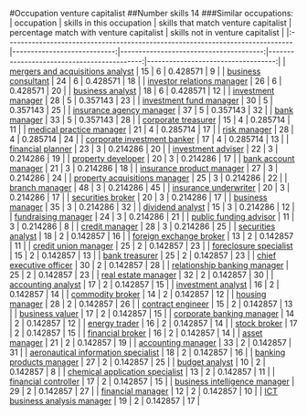 #Occupation venture capitalist
##Number skills 14
###Similar occupations:
| occupation                                                                    |   skills in this occupation |   skills that match venture capitalist |   percentage match with venture capitalist |   skills not in venture capitalist |
|:------------------------------------------------------------------------------|----------------------------:|---------------------------------------:|-------------------------------------------:|-----------------------------------:|
| [mergers and acquisitions analyst](mergers_and_acquisitions_analyst.md)       |                          15 |                                      6 |                                   0.428571 |                                  9 |
| [business consultant](business_consultant.md)                                 |                          24 |                                      6 |                                   0.428571 |                                 18 |
| [investor relations manager](investor_relations_manager.md)                   |                          26 |                                      6 |                                   0.428571 |                                 20 |
| [business analyst](business_analyst.md)                                       |                          18 |                                      6 |                                   0.428571 |                                 12 |
| [investment manager](investment_manager.md)                                   |                          28 |                                      5 |                                   0.357143 |                                 23 |
| [investment fund manager](investment_fund_manager.md)                         |                          30 |                                      5 |                                   0.357143 |                                 25 |
| [insurance agency manager](insurance_agency_manager.md)                       |                          37 |                                      5 |                                   0.357143 |                                 32 |
| [bank manager](bank_manager.md)                                               |                          33 |                                      5 |                                   0.357143 |                                 28 |
| [corporate treasurer](corporate_treasurer.md)                                 |                          15 |                                      4 |                                   0.285714 |                                 11 |
| [medical practice manager](medical_practice_manager.md)                       |                          21 |                                      4 |                                   0.285714 |                                 17 |
| [risk manager](risk_manager.md)                                               |                          28 |                                      4 |                                   0.285714 |                                 24 |
| [corporate investment banker](corporate_investment_banker.md)                 |                          17 |                                      4 |                                   0.285714 |                                 13 |
| [financial planner](financial_planner.md)                                     |                          23 |                                      3 |                                   0.214286 |                                 20 |
| [investment adviser](investment_adviser.md)                                   |                          22 |                                      3 |                                   0.214286 |                                 19 |
| [property developer](property_developer.md)                                   |                          20 |                                      3 |                                   0.214286 |                                 17 |
| [bank account manager](bank_account_manager.md)                               |                          21 |                                      3 |                                   0.214286 |                                 18 |
| [insurance product manager](insurance_product_manager.md)                     |                          27 |                                      3 |                                   0.214286 |                                 24 |
| [property acquisitions manager](property_acquisitions_manager.md)             |                          25 |                                      3 |                                   0.214286 |                                 22 |
| [branch manager](branch_manager.md)                                           |                          48 |                                      3 |                                   0.214286 |                                 45 |
| [insurance underwriter](insurance_underwriter.md)                             |                          20 |                                      3 |                                   0.214286 |                                 17 |
| [securities broker](securities_broker.md)                                     |                          20 |                                      3 |                                   0.214286 |                                 17 |
| [business manager](business_manager.md)                                       |                          35 |                                      3 |                                   0.214286 |                                 32 |
| [dividend analyst](dividend_analyst.md)                                       |                          15 |                                      3 |                                   0.214286 |                                 12 |
| [fundraising manager](fundraising_manager.md)                                 |                          24 |                                      3 |                                   0.214286 |                                 21 |
| [public funding advisor](public_funding_advisor.md)                           |                          11 |                                      3 |                                   0.214286 |                                  8 |
| [credit manager](credit_manager.md)                                           |                          28 |                                      3 |                                   0.214286 |                                 25 |
| [securities analyst](securities_analyst.md)                                   |                          18 |                                      2 |                                   0.142857 |                                 16 |
| [foreign exchange broker](foreign_exchange_broker.md)                         |                          13 |                                      2 |                                   0.142857 |                                 11 |
| [credit union manager](credit_union_manager.md)                               |                          25 |                                      2 |                                   0.142857 |                                 23 |
| [foreclosure specialist](foreclosure_specialist.md)                           |                          15 |                                      2 |                                   0.142857 |                                 13 |
| [bank treasurer](bank_treasurer.md)                                           |                          25 |                                      2 |                                   0.142857 |                                 23 |
| [chief executive officer](chief_executive_officer.md)                         |                          30 |                                      2 |                                   0.142857 |                                 28 |
| [relationship banking manager](relationship_banking_manager.md)               |                          25 |                                      2 |                                   0.142857 |                                 23 |
| [real estate manager](real_estate_manager.md)                                 |                          32 |                                      2 |                                   0.142857 |                                 30 |
| [accounting analyst](accounting_analyst.md)                                   |                          17 |                                      2 |                                   0.142857 |                                 15 |
| [investment analyst](investment_analyst.md)                                   |                          16 |                                      2 |                                   0.142857 |                                 14 |
| [commodity broker](commodity_broker.md)                                       |                          14 |                                      2 |                                   0.142857 |                                 12 |
| [housing manager](housing_manager.md)                                         |                          28 |                                      2 |                                   0.142857 |                                 26 |
| [contract engineer](contract_engineer.md)                                     |                          15 |                                      2 |                                   0.142857 |                                 13 |
| [business valuer](business_valuer.md)                                         |                          17 |                                      2 |                                   0.142857 |                                 15 |
| [corporate banking manager](corporate_banking_manager.md)                     |                          14 |                                      2 |                                   0.142857 |                                 12 |
| [energy trader](energy_trader.md)                                             |                          16 |                                      2 |                                   0.142857 |                                 14 |
| [stock broker](stock_broker.md)                                               |                          17 |                                      2 |                                   0.142857 |                                 15 |
| [financial broker](financial_broker.md)                                       |                          16 |                                      2 |                                   0.142857 |                                 14 |
| [asset manager](asset_manager.md)                                             |                          21 |                                      2 |                                   0.142857 |                                 19 |
| [accounting manager](accounting_manager.md)                                   |                          33 |                                      2 |                                   0.142857 |                                 31 |
| [aeronautical information specialist](aeronautical_information_specialist.md) |                          18 |                                      2 |                                   0.142857 |                                 16 |
| [banking products manager](banking_products_manager.md)                       |                          27 |                                      2 |                                   0.142857 |                                 25 |
| [budget analyst](budget_analyst.md)                                           |                          10 |                                      2 |                                   0.142857 |                                  8 |
| [chemical application specialist](chemical_application_specialist.md)         |                          13 |                                      2 |                                   0.142857 |                                 11 |
| [financial controller](financial_controller.md)                               |                          17 |                                      2 |                                   0.142857 |                                 15 |
| [business intelligence manager](business_intelligence_manager.md)             |                          29 |                                      2 |                                   0.142857 |                                 27 |
| [financial manager](financial_manager.md)                                     |                          12 |                                      2 |                                   0.142857 |                                 10 |
| [ICT business analysis manager](ICT_business_analysis_manager.md)             |                          19 |                                      2 |                                   0.142857 |                                 17 |
